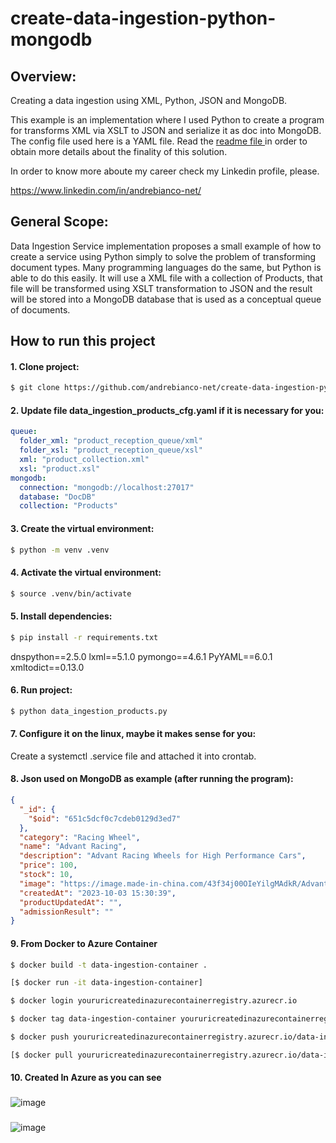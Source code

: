 # create-data-ingestion-python-mongodb

## Overview:
Creating a data ingestion using XML, Python, JSON and MongoDB.

This example is an implementation where I used Python to create a program for transforms XML via XSLT to JSON and serialize it as doc into MongoDB. The config file used here is a YAML file. Read the [readme file ](https://github.com/andrebianco-net/andrebianco-net#readme) in order to obtain more details about the finality of this solution.

In order to know more aboute my career check my Linkedin profile, please.

https://www.linkedin.com/in/andrebianco-net/

## General Scope:

Data Ingestion Service implementation proposes a small example of how to create a service using Python simply to solve the problem of transforming document types. Many programming languages do the same, but Python is able to do this easily. It will use a XML file with a collection of Products, that file will be transformed using XSLT transformation to JSON and the result will be stored into a MongoDB database that is used as a conceptual queue of documents.

## How to run this project

#### 1. Clone project:

```bash
$ git clone https://github.com/andrebianco-net/create-data-ingestion-python-mongodb.git
```

#### 2. Update file data_ingestion_products_cfg.yaml if it is necessary for you:

```yaml
queue:
  folder_xml: "product_reception_queue/xml"
  folder_xsl: "product_reception_queue/xsl"
  xml: "product_collection.xml"
  xsl: "product.xsl"
mongodb:
  connection: "mongodb://localhost:27017"
  database: "DocDB"
  collection: "Products"
```

#### 3. Create the virtual environment:

```bash
$ python -m venv .venv
```

#### 4. Activate the virtual environment:

```bash
$ source .venv/bin/activate
```

#### 5. Install dependencies:

```bash
$ pip install -r requirements.txt
```

dnspython==2.5.0
lxml==5.1.0
pymongo==4.6.1
PyYAML==6.0.1
xmltodict==0.13.0

#### 6. Run project:

```bash
$ python data_ingestion_products.py
```

#### 7. Configure it on the linux, maybe it makes sense for you:

Create a systemctl .service file and attached it into crontab.

#### 8. Json used on MongoDB as example (after running the program):

```json
{
  "_id": {
    "$oid": "651c5dcf0c7cdeb0129d3ed7"
  },
  "category": "Racing Wheel",
  "name": "Advant Racing",
  "description": "Advant Racing Wheels for High Performance Cars",
  "price": 100,
  "stock": 10,
  "image": "https://image.made-in-china.com/43f34j00OIeYilgMAdkR/Advant-Racing-Wheels-for-High-Performance-Cars.jpg",
  "createdAt": "2023-10-03 15:30:39",
  "productUpdatedAt": "",
  "admissionResult": ""
}
```

#### 9. From Docker to Azure Container

```bash
$ docker build -t data-ingestion-container .
```

```bash
[$ docker run -it data-ingestion-container]
```

```bash
$ docker login youruricreatedinazurecontainerregistry.azurecr.io
```

```bash
$ docker tag data-ingestion-container youruricreatedinazurecontainerregistry.azurecr.io/data-ingestion-container
```

```bash
$ docker push youruricreatedinazurecontainerregistry.azurecr.io/data-ingestion-container
```

```bash
[$ docker pull youruricreatedinazurecontainerregistry.azurecr.io/data-ingestion-container]
```

#### 10. Created In Azure as you can see
###
![image](https://github.com/andrebianco-net/create-data-ingestion-python-mongodb/assets/453193/e03d1428-0ca9-4a66-909a-60241bd6d0e5)
###

![image](https://github.com/andrebianco-net/create-data-ingestion-python-mongodb/assets/453193/5e9c42a1-af71-41f1-926f-7717201f6ff4)


